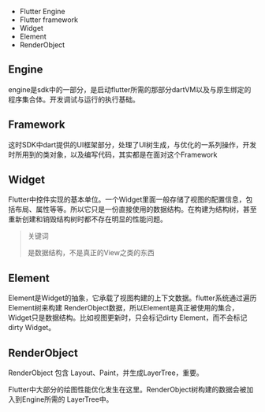 * Flutter Engine
* Flutter framework
* Widget
* Element
* RenderObject

## Engine
engine是sdk中的一部分，是启动flutter所需的那部分dartVM以及与原生绑定的程序集合体。开发调试与运行的执行基础。

## Framework
这时SDK中dart提供的UI框架部分，处理了UI树生成，与优化的一系列操作，开发时所用到的类对象，以及编写代码，其实都是在面对这个Framework

## Widget
 Flutter中控件实现的基本单位。一个Widget里面一般存储了视图的配置信息，包括布局、属性等等。所以它只是一份直接使用的数据结构。在构建为结构树，甚至重新创建和销毁结构树时都不存在明显的性能问题。
 
 > 关键词
 > 
 > 是数据结构，不是真正的View之类的东西

## Element
Element是Widget的抽象，它承载了视图构建的上下文数据。flutter系统通过遍历 Element树来构建 RenderObject数据，所以Element是真正被使用的集合，Widget只是数据结构。比如视图更新时，只会标记dirty Element，而不会标记dirty Widget。

## RenderObject
RenderObject 包含 Layout、Paint，并生成LayerTree，重要。

Flutter中大部分的绘图性能优化发生在这里。RenderObject树构建的数据会被加入到Engine所需的 LayerTree中。

